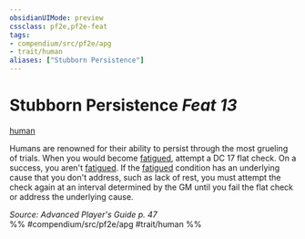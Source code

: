 ```yaml
---
obsidianUIMode: preview
cssclass: pf2e,pf2e-feat
tags:
- compendium/src/pf2e/apg
- trait/human
aliases: ["Stubborn Persistence"]
---
```

# Stubborn Persistence  *Feat 13*  
[human](../../Rules/traits/human.md)  


Humans are renowned for their ability to persist through the most grueling of trials. When you would become [fatigued](../../Rules/conditions.md#Fatigued), attempt a DC 17 flat check. On a success, you aren't [fatigued](../../Rules/conditions.md#Fatigued). If the [fatigued](../../Rules/conditions.md#Fatigued) condition has an underlying cause that you don't address, such as lack of rest, you must attempt the check again at an interval determined by the GM until you fail the flat check or address the underlying cause.

*Source: Advanced Player's Guide p. 47*  
%% #compendium/src/pf2e/apg #trait/human %%